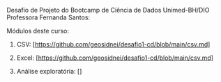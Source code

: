 
Desafio de Projeto do Bootcamp de Ciência de Dados Unimed-BH/DIO
Professora Fernanda Santos:

Módulos deste curso:

1. CSV: [https://github.com/geosidnei/desafio1-cd/blob/main/csv.md]

2. Excel: [https://github.com/geosidnei/desafio1-cd/blob/main/csv.md]

3. Análise exploratória: []
